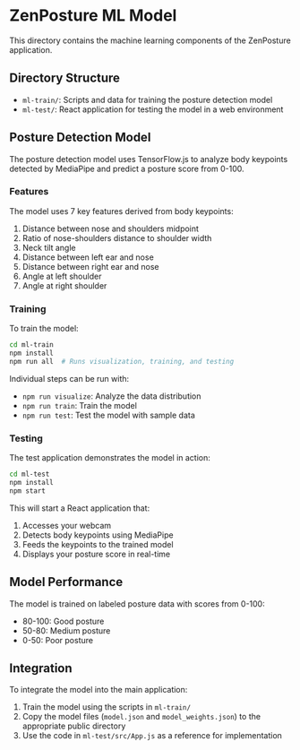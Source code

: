 # ZenPosture ML Model

This directory contains the machine learning components of the ZenPosture application.

## Directory Structure

- `ml-train/`: Scripts and data for training the posture detection model
- `ml-test/`: React application for testing the model in a web environment

## Posture Detection Model

The posture detection model uses TensorFlow.js to analyze body keypoints detected by MediaPipe and predict a posture score from 0-100.

### Features

The model uses 7 key features derived from body keypoints:
1. Distance between nose and shoulders midpoint
2. Ratio of nose-shoulders distance to shoulder width
3. Neck tilt angle
4. Distance between left ear and nose
5. Distance between right ear and nose
6. Angle at left shoulder
7. Angle at right shoulder

### Training

To train the model:

```bash
cd ml-train
npm install
npm run all  # Runs visualization, training, and testing
```

Individual steps can be run with:
- `npm run visualize`: Analyze the data distribution
- `npm run train`: Train the model
- `npm run test`: Test the model with sample data

### Testing

The test application demonstrates the model in action:

```bash
cd ml-test
npm install
npm start
```

This will start a React application that:
1. Accesses your webcam
2. Detects body keypoints using MediaPipe
3. Feeds the keypoints to the trained model
4. Displays your posture score in real-time

## Model Performance

The model is trained on labeled posture data with scores from 0-100:
- 80-100: Good posture
- 50-80: Medium posture
- 0-50: Poor posture

## Integration

To integrate the model into the main application:
1. Train the model using the scripts in `ml-train/`
2. Copy the model files (`model.json` and `model_weights.json`) to the appropriate public directory
3. Use the code in `ml-test/src/App.js` as a reference for implementation 
